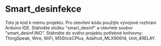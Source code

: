 # Smart_desinfekce
Toto je kód k mému projektu. Pro otevření kódu použijte vývojové rozhraní Arduino IDE.
Stáhněte složku "smart_desinf" a otevřete soubor "smart_desinf.INO".
Stáhněte do svého projektu potřebné knihovny: ThingSpeak, Wire, WiFi, M5StickCPlus, Adafruit_MLX90614, Unit_4RELAY.
